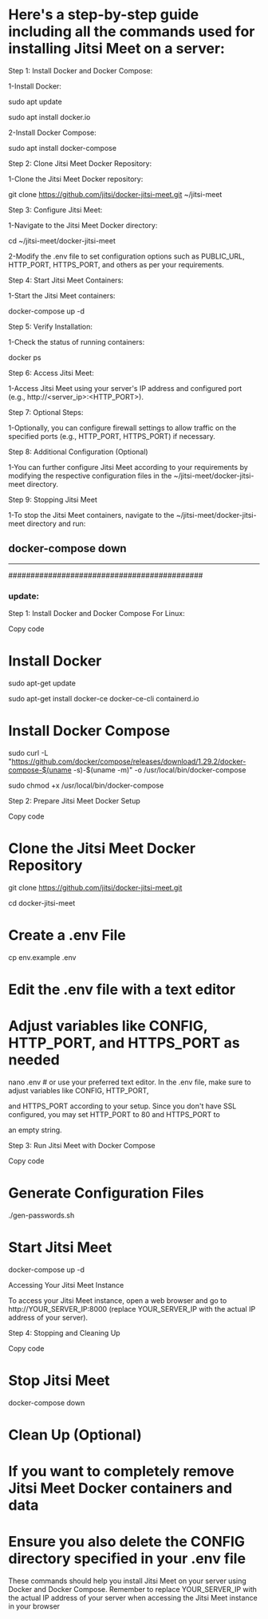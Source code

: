 # Here's a step-by-step guide including all the commands used for installing Jitsi Meet on a server:

Step 1: Install Docker and Docker Compose:

1-Install Docker:

sudo apt update

sudo apt install docker.io

2-Install Docker Compose:

sudo apt install docker-compose

Step 2: Clone Jitsi Meet Docker Repository:

1-Clone the Jitsi Meet Docker repository:

git clone https://github.com/jitsi/docker-jitsi-meet.git ~/jitsi-meet

Step 3: Configure Jitsi Meet:

1-Navigate to the Jitsi Meet Docker directory:

cd ~/jitsi-meet/docker-jitsi-meet

2-Modify the .env file to set configuration options such as PUBLIC_URL, HTTP_PORT, HTTPS_PORT, and others as per your requirements.

Step 4: Start Jitsi Meet Containers:

1-Start the Jitsi Meet containers:

docker-compose up -d

Step 5: Verify Installation:

1-Check the status of running containers:

docker ps

Step 6: Access Jitsi Meet:

1-Access Jitsi Meet using your server's IP address and configured port (e.g., http://<server_ip>:<HTTP_PORT>).


Step 7: Optional Steps:

1-Optionally, you can configure firewall settings to allow traffic on the specified ports (e.g., HTTP_PORT, HTTPS_PORT) if necessary.


Step 8: Additional Configuration (Optional)

1-You can further configure Jitsi Meet according to your requirements by modifying the respective configuration files in the ~/jitsi-meet/docker-jitsi-meet directory.


Step 9: Stopping Jitsi Meet

1-To stop the Jitsi Meet containers, navigate to the ~/jitsi-meet/docker-jitsi-meet directory and run:

docker-compose down
----------------------------------------------------------------------
-----------------------------------------------------------------------
############################################

### update:

Step 1: Install Docker and Docker Compose
For Linux:

Copy code
# Install Docker

sudo apt-get update

sudo apt-get install docker-ce docker-ce-cli containerd.io

# Install Docker Compose

sudo curl -L "https://github.com/docker/compose/releases/download/1.29.2/docker-compose-$(uname -s)-$(uname -m)" -o /usr/local/bin/docker-compose

sudo chmod +x /usr/local/bin/docker-compose


Step 2: Prepare Jitsi Meet Docker Setup

Copy code

# Clone the Jitsi Meet Docker Repository

git clone https://github.com/jitsi/docker-jitsi-meet.git

cd docker-jitsi-meet

# Create a .env File

cp env.example .env

# Edit the .env file with a text editor

# Adjust variables like CONFIG, HTTP_PORT, and HTTPS_PORT as needed

nano .env     # or use your preferred text editor. In the .env file, make sure to adjust variables like CONFIG, HTTP_PORT, 

and HTTPS_PORT according to your setup. Since you don't have SSL configured, you may set HTTP_PORT to 80 and HTTPS_PORT to 

an empty string.


Step 3: Run Jitsi Meet with Docker Compose

Copy code

# Generate Configuration Files

./gen-passwords.sh

# Start Jitsi Meet

docker-compose up -d

Accessing Your Jitsi Meet Instance

To access your Jitsi Meet instance, open a web browser and go to http://YOUR_SERVER_IP:8000 (replace YOUR_SERVER_IP with the actual IP address of your server).


Step 4: Stopping and Cleaning Up

Copy code

# Stop Jitsi Meet

docker-compose down

# Clean Up (Optional)

# If you want to completely remove Jitsi Meet Docker containers and data

# Ensure you also delete the CONFIG directory specified in your .env file

These commands should help you install Jitsi Meet on your server using Docker and Docker Compose. Remember to replace 
YOUR_SERVER_IP with the actual IP address of your server when accessing the Jitsi Meet instance in your browser


